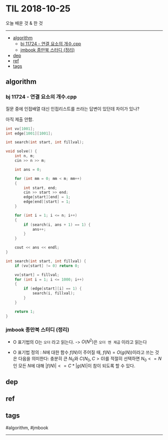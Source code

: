 # TIL 2018-10-25

오늘 배운 것 & 한 것

--------------------------


- [algorithm](#algorithm)
	- [bj 11724 - 연결 요소의 개수.cpp](#bj-11724---연결-요소의-개수cpp)
	- [jmbook 종만북 스터디 (정리)](#jmbook-종만북-스터디-정리)
- [dep](#dep)
- [ref](#ref)
- [tags](#tags)

## algorithm

### bj 11724 - 연결 요소의 개수.cpp

질문 중에 인접배열 대신 인접리스트를 쓰라는 답변이 있던데 차이가 있나?

아직 제출 안함.

```cpp
int vv[1001];
int edge[1001][1001];

int search(int start, int fillval);

void solve() {
	int n, m;
	cin >> n >> m;

	int ans = 0;

	for (int mm = 0; mm < m; mm++)
	{
		int start, end;
		cin >> start >> end;
		edge[start][end] = 1;
		edge[end][start] = 1;
	}

	for (int i = 1; i <= n; i++)
	{
		if (search(i, ans + 1) == 1) {
			ans++;
		}
	}

	cout << ans << endl;
}

int search(int start, int fillval) {
	if (vv[start] != 0) return 0;

	vv[start] = fillval;
	for (int i = 1; i <= 1000; i++)
	{
		if (edge[start][i] == 1) {
			search(i, fillval);
		}
	}

	return 1;
}
```

### jmbook 종만북 스터디 (정리)

- O 표기법의 O는 `오더` 라고 읽는다.
-> $O(N^2)$은 `오더 엔 제곱` 이라고 읽는다

- O 표기법 정의 : $N$에 대한 함수 $f(N)$이 주어질 때, $f(N) = O(g(N))$이라고 쓰는 것은 다음을 의미한다:
충분히 큰 $N_0$와 $C(N_0, C>0)$를 적절히 선택하면 $N_0<=N$ 인 모든 $N$에 대해 $|f(N)|<= C*|g(N)|$이 참이 되도록 할 수 있다.

## dep

## ref

## tags
  #algorithm, #jmbook



--------------------------


 